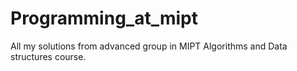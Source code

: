 # Programming_at_mipt
All my solutions from advanced group in MIPT Algorithms and Data structures course. 
